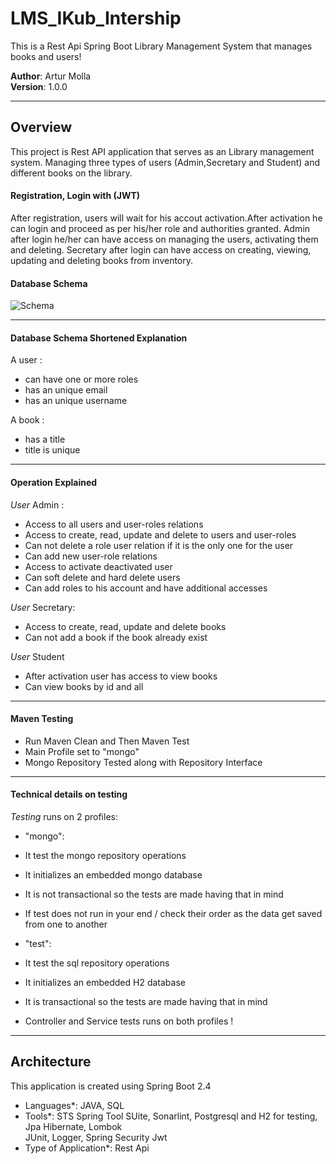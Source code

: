 # LMS_IKub_Intership

This is a Rest Api Spring Boot Library Management System that manages books and users!

**Author**: Artur Molla <br />
**Version**: 1.0.0

---
## Overview
This project is Rest API application that serves as an Library
management system. Managing three types of users (Admin,Secretary and Student) 
and different books on the library.

#### Registration, Login with (JWT)
After registration, users will wait for his accout activation.After activation he can login
and proceed as per his/her role and authorities granted.
Admin after login he/her can have access on managing the users, activating them and deleting.
Secretary after login can have access on creating, viewing, updating and deleting books 
from inventory.

#### Database Schema

![Schema](https://github.com/ictTuri/LMS_IKub_Internship/blob/main/img/diagram.png?raw=true)

---
#### Database Schema Shortened Explanation
A user :
* can have one or more roles
* has an unique email
* has an unique username

A book :
* has a title
* title is unique

---
#### Operation Explained
_User_ Admin :
* Access to all users and user-roles relations
* Access to create, read, update and delete to users and user-roles
* Can not delete a role user relation if it is the only one for the user
* Can add new user-role relations 
* Access to activate deactivated user 
* Can soft delete and hard delete users
* Can add roles to his account and have additional accesses

_User_ Secretary:
* Access to create, read, update and delete books
* Can not add a book if the book already exist

_User_ Student
* After activation user has access to view books
* Can view books by id and all

---
#### Maven Testing
* Run Maven Clean and Then Maven Test
* Main Profile set to "mongo"
* Mongo Repository Tested along with Repository Interface

---
#### Technical details on testing
_Testing_ runs on 2 profiles:
* "mongo":
* It test the mongo repository operations
* It initializes an embedded mongo database 
* It is not transactional so the tests are made having that in mind
* If test does not run in your end / check their order as the data get saved from one to another

* "test":
* It test the sql repository operations
* It initializes an embedded H2 database
* It is transactional so the tests are made having that in mind

* Controller and Service tests runs on both profiles !
---

## Architecture
This application is created using Spring Boot 2.4  <br />
* Languages*: JAVA, SQL<br />
* Tools*: STS Spring Tool SUite, Sonarlint, Postgresql and H2 for testing, Jpa Hibernate, Lombok<br />
JUnit, Logger, Spring Security Jwt<br />
* Type of Application*: Rest Api <br />